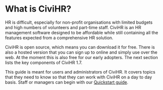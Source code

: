 What is CiviHR?
====================================

HR is difficult, especially for non-profit organisations with limited budgets and high numbers of volunteers and part-time staff. CiviHR is an HR management software designed to be affordable while still containing all the features expected from a comprehensive HR solution.


CiviHR is open source, which means you can download it for free. There is also a hosted version that you can sign up to online and simply use over the web. At the moment this is also free for our early adopters. The next section lists the key components of CiviHR 1.7.


This guide is meant for users and administrators of CiviHR. It covers topics that they need to know so that they can work with CiviHR on a day to day basis. Staff or managers can begin with our [Quickstart guide](/initial-setup-and-configuration/staff-managers-quickstart.md).
